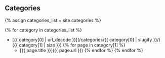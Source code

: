 ## Categories

{% assign categories_list = site.categories %}

{% for category in categories_list %}
- [{{ category[0] | url_decode }}](/categories/{{ category[0] | slugify }}/) ({{ category[1] | size }})
  {% for page in category[1] %}
  - [{{ page.title }}]({{ page.url }})
  {% endfor %}
{% endfor %}
